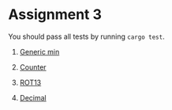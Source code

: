 # Assignment 3

You should pass all tests by running `cargo test`.

1. [Generic min](./generic-min)

2. [Counter](./counter)

3. [ROT13](./rot13)

4. [Decimal](./decimal) 
